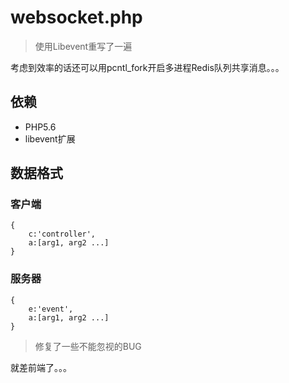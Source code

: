 # websocket.php

> 使用Libevent重写了一遍

考虑到效率的话还可以用pcntl_fork开启多进程Redis队列共享消息。。。

## 依赖

* PHP5.6
* libevent扩展

## 数据格式

### 客户端

```
{
    c:'controller',
    a:[arg1, arg2 ...]
}
```

### 服务器

```
{
    e:'event',
    a:[arg1, arg2 ...]
}
```

> 修复了一些不能忽视的BUG

就差前端了。。。